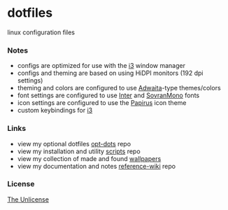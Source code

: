 # dotfiles

linux configuration files

### Notes
- configs are optimized for use with the [i3](https://i3wm.org) window manager
- configs and theming are based on using HiDPI monitors (192 dpi settings)
- theming and colors are configured to use [Adwaita](https://en.wikipedia.org/wiki/Adwaita_(design_language))-type themes/colors
- font settings are configured to use [Inter](https://rsms.me/inter) and [SovranMono](https://github.com/e33io/sovran-fonts/tree/main/SovranMono) fonts
- icon settings are configured to use the [Papirus](https://github.com/PapirusDevelopmentTeam/papirus-icon-theme) icon theme
- custom keybindings for [i3](https://github.com/e33io/reference-wiki/blob/main/keybindings/i3-keybindings.md)

### Links
- view my optional dotfiles [opt-dots](https://github.com/e33io/extra) repo
- view my installation and utility [scripts](https://github.com/e33io/scripts) repo
- view my collection of made and found [wallpapers](https://i.e33.io/wallpapers)
- view my documentation and notes [reference-wiki](https://github.com/e33io/reference-wiki) repo

### License
[The Unlicense](https://github.com/e33io/dotfiles/blob/main/LICENSE)
